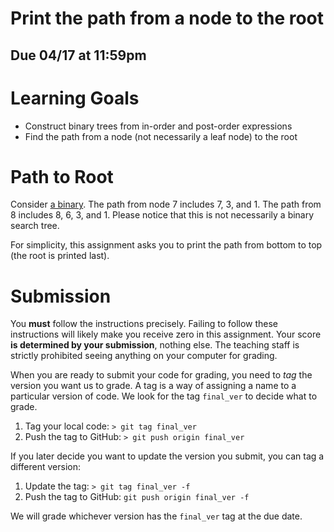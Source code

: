 # Print the path from a node to the root

## Due 04/17 at 11:59pm

Learning Goals
==============

* Construct binary trees from in-order and post-order expressions
* Find the path from a node (not necessarily a leaf node) to the root

Path to Root
============

Consider [a
binary](https://i1.wp.com/www.techiedelight.com/wp-content/uploads/Root-To-Leaf-Paths.png?resize=323%2C338&ssl=1). The
path from node 7 includes 7, 3, and 1. The path from 8 includes 8, 6,
3, and 1. Please notice that this is not necessarily a binary search
tree.

For simplicity, this assignment asks you to print the path from bottom to top (the root is printed last).


Submission
==========


You **must** follow the instructions precisely. Failing to follow
these instructions will likely make you receive zero in this
assignment.  Your score **is determined by your submission**, nothing
else.  The teaching staff is strictly prohibited seeing anything on
your computer for grading.

When you are ready to submit your code for grading, you need to *tag* the version you want us to grade. A tag is a way of assigning a name to a particular version of code. We look for the tag `final_ver` to decide what to grade.

1. Tag your local code: `> git tag final_ver`
2. Push the tag to GitHub: `> git push origin final_ver`

If you later decide you want to update the version you submit, you can tag a different version:

1. Update the tag: `> git tag final_ver -f`
2. Push the tag to GitHub: `git push origin final_ver -f`

We will grade whichever version has the `final_ver` tag at the due date.

